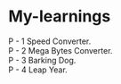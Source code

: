 # My-learnings
P - 1 Speed Converter. <br>
P - 2 Mega Bytes Converter. <br>
P - 3 Barking Dog. <br>
P - 4 Leap Year.<br>
